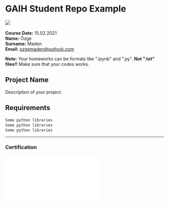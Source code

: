 # GAIH Student Repo Example
![](img/logo.png)

**Course Date:** 15.02.2021  
**Name:** Özge  
**Surname:** Maden   
**Email:** ozgemaden@outlook.com  

**Note:** Your homeworks can be formats like ".ipynb" and ".py". **Not ".txt" files!!** Make sure that your codes works.  

## Project Name
Description of your project.

## Requirements
```
Some python libraries
Some python libraries
Some python libraries
```
---

### Certification
![](img/50241754416964.pdf)

